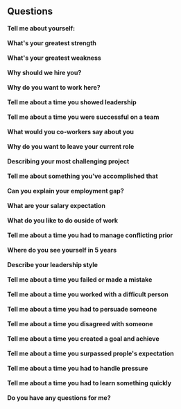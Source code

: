 ## Questions

**Tell me about yourself:**
<br><br>
**What's your greatest strength**
<br><br>
**What's your greatest weakness**
<br><br>
**Why should we hire you?**
<br><br>
**Why do you want to work here?**
<br><br>
**Tell me about a time you showed leadership**
<br><br>
**Tell me about a time you were successful on a team**
<br><br>
**What would you co-workers say about you**
<br><br>
**Why do you want to leave your current role**
<br><br>
**Describing your most challenging project**
<br><br>
**Tell me about something you've accomplished that**
<br><br>
**Can you explain your employment gap?**
<br><br>
**What are your salary expectation**
<br><br>
**What do you like to do ouside of work**
<br><br>
**Tell me about a time you had to manage conflicting prior**
<br><br>
**Where do you see yourself in 5 years**
<br><br>
**Describe your leadership style**
<br><br>
**Tell me about a time you failed or made a mistake**
<br><br>
**Tell me about a time you worked with a difficult person**
<br><br>
**Tell me about a time you had to persuade someone**
<br><br>
**Tell me about a time you disagreed with someone**
<br><br>
**Tell me about a time you created a goal and achieve**
<br><br>
**Tell me about a time you surpassed prople's expectation**
<br><br>
**Tell me about a time you had to handle pressure**
<br><br>
**Tell me about a time you had to learn something quickly**
<br><br>
**Do you have any questions for me?**
<br><br>
